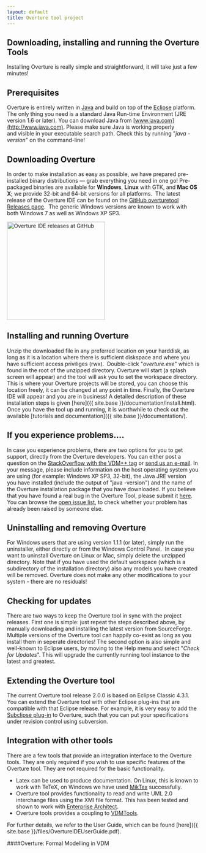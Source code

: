 ```yaml
--- 
layout: default 
title: Overture tool project 
---
```


## Downloading, installing and running the Overture Tools

Installing Overture is really simple and straightforward, it will take just a few minutes!

## Prerequisites

Overture is entirely written in [Java](http://www.java.com) and build on top of the [Eclipse](http://www.eclipse.org) platform.  
The only thing you need is a standard Java Run-time Environment (JRE version 1.6 or later). 
You can download Java from [www.java.com](http://www.java.com). 
Please make sure Java is working properly and visible in your executable search path. 
Check this by running "_java -version_" on the command-line!

## Downloading Overture

In order to make installation as easy as possible, we have prepared pre-installed binary distributions — grab everything you need in one go! 
Pre-packaged binaries are available for **Windows**, **Linux** with GTK, and **Mac OS X**; we provide 32-bit and 64-bit versions for all platforms. 
The latest release of the Overture IDE can be found on the [GitHub overturetool Releases page](https://github.com/overturetool/overture/releases). 
The generic Windows versions are known to work with both Windows 7 as well as Windows XP SP3.

<a href="https://github.com/overturetool/overture/releases"><img src="http://overturetool.org/sites/overturetool.org/files/GitHub_Logo.png" alt="Overture IDE releases at GitHub" width="256" border="0" /></a>

## Installing and running Overture

Unzip the downloaded file in any preferred location on your harddisk, as long as it is a location where there is sufficient diskspace and where you have sufficient access priviliges (rwx). 
Double-click "_overture.exe_" which is found in the root of the unzipped directory. 
Overture will start (a splash screen will appear) and the tool will ask you to set the workspace directory. 
This is where your Overture projects will be stored, you can choose this location freely, it can be changed at any point in time. 
Finally, the Overture IDE will appear and you are in business! 
A detailed description of these installation steps is given [here]({{ site.base }}/documentation/install.html). 
Once you have the tool up and running, it is worthwhile to check out the available [tutorials and documentation]({{ site.base }}/documentation/).

## If you experience problems....

In case you experience problems, there are two options for you to get support, directly from the Overture developers. 
You can either post a question on the [StackOverflow with the VDM++ tag](http://stackoverflow.com/questions/tagged/vdm%2b%2b) or [send us an e-mail](http://www.google.com/recaptcha/mailhide/d?k=01mU5bAq4Rogp5FVouKumLoQ==&c=pHoefT8t8vvgTnqYB_4422-4CEytwUaijr_er5aSbIw=). 
In your message, please include information on the host operating system you are using (for example: Windows XP SP3, 32-bit), the Java JRE version you have installed (include the output of "java -version") and the name of the Overture installation package that you have downloaded. 
If you believe that you have found a real bug in the Overture Tool, please submit it [here](https://github.com/overturetool/overture/issues). 
You can browse the [open issue list](https://github.com/overturetool/overture/issues), to check whether your problem has already been raised by someone else.

## Uninstalling and removing Overture

For Windows users that are using version 1.1.1 (or later), simply run the uninstaller, either directly or from the Windows Control Panel. 
In case you want to uninstall Overture on Linux or Mac, simply delete the unzipped directory. 
Note that if you have used the default workspace (which is a subdirectory of the installation directory) also any models you have created will be removed. 
Overture does not make any other modifications to your system - there are no residuals!

## Checking for updates

There are two ways to keep the Overture tool in sync with the project releases. 
First one is simple: just repeat the steps described above, by manually downloading and installing the latest version from SourceForge. 
Multiple versions of the Overture tool can happily co-exist as long as you install them in seperate directories! 
The second option is also simple and well-known to Eclipse users, by moving to the Help menu and select "_Check for Updates_". 
This will upgrade the currently running tool instance to the latest and greatest.

## Extending the Overture tool

The current Overture tool release 2.0.0 is based on Eclipse Classic 4.3.1. 
You can extend the Overture tool with other Eclipse plug-ins that are compatible with that Eclipse release. 
For example, it is very easy to add the [Subclipse plug-in](http://subclipse.tigris.org) to Overture, such that you can put your specifications under revision control using subversion.

## Integration with other tools

There are a few tools that provide an integration interface to the Overture tools. They are only required if you wish to use specific features of the Overture tool. They are not required for the basic functionality.

- Latex can be used to produce documentation. On Linux, this is known to work with TeTeX, on Windows we have used [MikTex](http://miktex.org) successfully.
- Overture tool provides functionality to read and write UML 2.0 interchange files using the XMI file format. This has been tested and shown to work with [Enterprise Architect](http://www.sparxsystems.com).
- Overture tools provides a coupling to [VDMTools](http://www.vdmtools.jp/en).

For further details, we refer to the User Guide, which can be found [here]({{ site.base }}/files/OvertureIDEUserGuide.pdf).

####Overture: Formal Modelling in VDM

